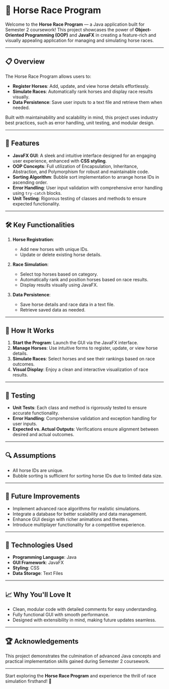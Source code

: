 # 🏇 Horse Race Program  

Welcome to the **Horse Race Program** — a Java application built for Semester 2 coursework! This project showcases the power of **Object-Oriented Programming (OOP)** and **JavaFX** in creating a feature-rich and visually appealing application for managing and simulating horse races.  

---

## 📋 Overview  

The Horse Race Program allows users to:  
- **Register Horses**: Add, update, and view horse details effortlessly.  
- **Simulate Races**: Automatically rank horses and display race results visually.  
- **Data Persistence**: Save user inputs to a text file and retrieve them when needed.  

Built with maintainability and scalability in mind, this project uses industry best practices, such as error handling, unit testing, and modular design.  

---

## 🎨 Features  

- **JavaFX GUI**: A sleek and intuitive interface designed for an engaging user experience, enhanced with **CSS styling**.  
- **OOP Concepts**: Full utilization of Encapsulation, Inheritance, Abstraction, and Polymorphism for robust and maintainable code.  
- **Sorting Algorithm**: Bubble sort implementation to arrange horse IDs in ascending order.  
- **Error Handling**: User input validation with comprehensive error handling using `try-catch` blocks.  
- **Unit Testing**: Rigorous testing of classes and methods to ensure expected functionality.  

---

## 🛠️ Key Functionalities  

1. **Horse Registration**:  
   - Add new horses with unique IDs.  
   - Update or delete existing horse details.  

2. **Race Simulation**:  
   - Select top horses based on category.  
   - Automatically rank and position horses based on race results.  
   - Display results visually using JavaFX.  

3. **Data Persistence**:  
   - Save horse details and race data in a text file.  
   - Retrieve saved data as needed.  

---

## 🚀 How It Works  

1. **Start the Program**: Launch the GUI via the JavaFX interface.  
2. **Manage Horses**: Use intuitive forms to register, update, or view horse details.  
3. **Simulate Races**: Select horses and see their rankings based on race outcomes.  
4. **Visual Display**: Enjoy a clean and interactive visualization of race results.  

---

## 🧪 Testing  

- **Unit Tests**: Each class and method is rigorously tested to ensure accurate functionality.  
- **Error Handling**: Comprehensive validation and exception handling for user inputs.  
- **Expected vs. Actual Outputs**: Verifications ensure alignment between desired and actual outcomes.  

---

## 🔍 Assumptions  

- All horse IDs are unique.  
- Bubble sorting is sufficient for sorting horse IDs due to limited data size.  

---

## 🌟 Future Improvements  

- Implement advanced race algorithms for realistic simulations.  
- Integrate a database for better scalability and data management.  
- Enhance GUI design with richer animations and themes.  
- Introduce multiplayer functionality for a competitive experience.  

---

## 📂 Technologies Used  

- **Programming Language**: Java  
- **GUI Framework**: JavaFX  
- **Styling**: CSS  
- **Data Storage**: Text Files  

---

## 📈 Why You'll Love It  

- Clean, modular code with detailed comments for easy understanding.  
- Fully functional GUI with smooth performance.  
- Designed with extensibility in mind, making future updates seamless.  

---

## 🏆 Acknowledgements  

This project demonstrates the culmination of advanced Java concepts and practical implementation skills gained during Semester 2 coursework.  

---

Start exploring the **Horse Race Program** and experience the thrill of race simulation firsthand! 🎉  
